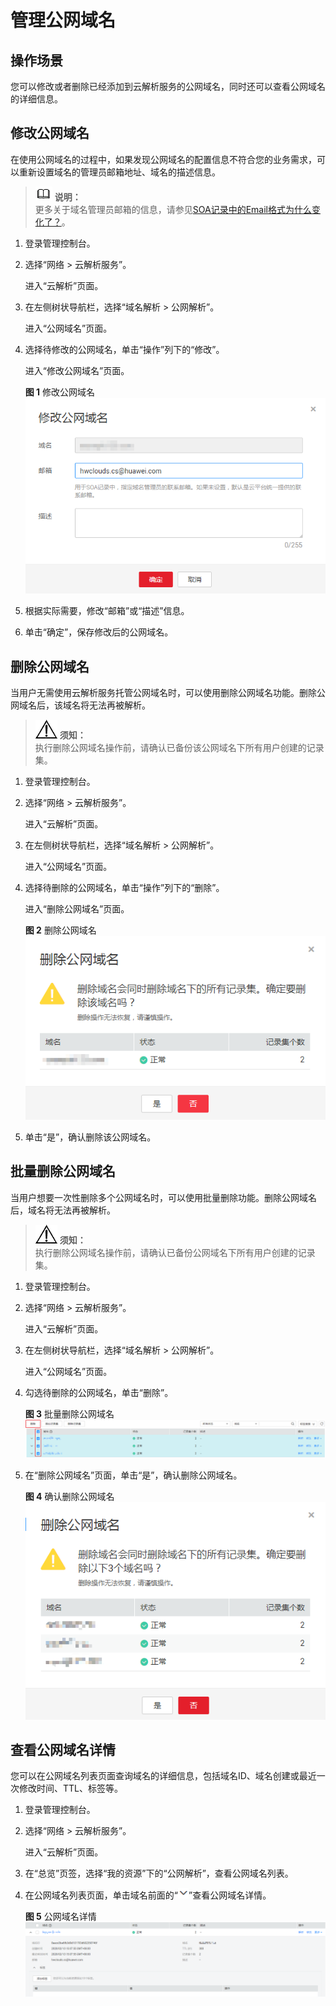 # 管理公网域名<a name="dns_usermanual_0031"></a>

## 操作场景<a name="section125317016203"></a>

您可以修改或者删除已经添加到云解析服务的公网域名，同时还可以查看公网域名的详细信息。

## 修改公网域名<a name="section15349122315204"></a>

在使用公网域名的过程中，如果发现公网域名的配置信息不符合您的业务需求，可以重新设置域名的管理员邮箱地址、域名的描述信息。

>![](public_sys-resources/icon-note.gif) **说明：**   
>更多关于域名管理员邮箱的信息，请参见[SOA记录中的Email格式为什么变化了？](https://support.huaweicloud.com/dns_faq/dns_faq_009.html)。  

1.  登录管理控制台。
2.  选择“网络 \> 云解析服务”。

    进入“云解析”页面。

3.  在左侧树状导航栏，选择“域名解析 \> 公网解析”。

    进入“公网域名”页面。


1.  选择待修改的公网域名，单击“操作”列下的“修改”。

    进入“修改公网域名”页面。

    **图 1**  修改公网域名<a name="fig0701154010314"></a>  
    ![](figures/修改公网域名.png "修改公网域名")

2.  根据实际需要，修改“邮箱”或“描述”信息。
3.  单击“确定”，保存修改后的公网域名。

## 删除公网域名<a name="section1756118128375"></a>

当用户无需使用云解析服务托管公网域名时，可以使用删除公网域名功能。删除公网域名后，该域名将无法再被解析。

>![](public_sys-resources/icon-notice.gif) **须知：**   
>执行删除公网域名操作前，请确认已备份该公网域名下所有用户创建的记录集。  

1.  登录管理控制台。
2.  选择“网络 \> 云解析服务”。

    进入“云解析”页面。

3.  在左侧树状导航栏，选择“域名解析 \> 公网解析”。

    进入“公网域名”页面。


1.  选择待删除的公网域名，单击“操作”列下的“删除”。

    进入“删除公网域名”页面。

    **图 2**  删除公网域名<a name="fig1973532114010"></a>  
    ![](figures/删除公网域名.png "删除公网域名")

2.  单击“是”，确认删除该公网域名。

## 批量删除公网域名<a name="section1648820445294"></a>

当用户想要一次性删除多个公网域名时，可以使用批量删除功能。删除公网域名后，域名将无法再被解析。

>![](public_sys-resources/icon-notice.gif) **须知：**   
>执行删除公网域名操作前，请确认已备份公网域名下所有用户创建的记录集。  

1.  登录管理控制台。
2.  选择“网络 \> 云解析服务”。

    进入“云解析”页面。

3.  在左侧树状导航栏，选择“域名解析 \> 公网解析”。

    进入“公网域名”页面。


1.  勾选待删除的公网域名，单击“删除”。

    **图 3**  批量删除公网域名<a name="fig117232719512"></a>  
    ![](figures/批量删除公网域名.png "批量删除公网域名")

2.  在“删除公网域名”页面，单击“是”，确认删除公网域名。

    **图 4**  确认删除公网域名<a name="fig188208219308"></a>  
    ![](figures/确认删除公网域名.png "确认删除公网域名")


## 查看公网域名详情<a name="section46971009387"></a>

您可以在公网域名列表页面查询域名的详细信息，包括域名ID、域名创建或最近一次修改时间、TTL、标签等。

1.  登录管理控制台。
2.  选择“网络 \> 云解析服务”。

    进入“云解析”页面。


1.  在“总览”页签，选择“我的资源”下的“公网解析”，查看公网域名列表。
2.  在公网域名列表页面，单击域名前面的“![](figures/icon-dropdown.png)”查看公网域名详情。

    **图 5**  公网域名详情<a name="fig19441728161614"></a>  
    ![](figures/公网域名详情.png "公网域名详情")


